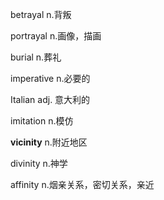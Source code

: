 betrayal n.背叛

portrayal n.画像，描画

burial n.葬礼

imperative n.必要的

Italian adj. 意大利的

imitation n.模仿

__vicinity__ n.附近地区

divinity n.神学

affinity n.烟亲关系，密切关系，亲近
